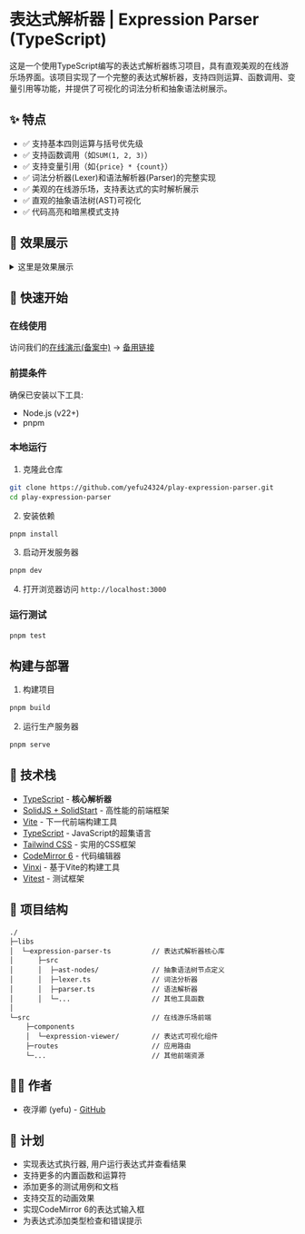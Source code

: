 # 表达式解析器 | Expression Parser (TypeScript)

这是一个使用TypeScript编写的表达式解析器练习项目，具有直观美观的在线游乐场界面。该项目实现了一个完整的表达式解析器，支持四则运算、函数调用、变量引用等功能，并提供了可视化的词法分析和抽象语法树展示。

## ✨ 特点

- ✅ 支持基本四则运算与括号优先级
- ✅ 支持函数调用（如`SUM(1, 2, 3)`）
- ✅ 支持变量引用（如`{price} * {count}`）
- ✅ 词法分析器(Lexer)和语法解析器(Parser)的完整实现
- ✅ 美观的在线游乐场，支持表达式的实时解析展示
- ✅ 直观的抽象语法树(AST)可视化
- ✅ 代码高亮和暗黑模式支持

## 📸 效果展示

<details>
<summary> 这里是效果展示 </summary>

![demo01.png](public/demo01.png)

![demo02.png](public/demo02.png)

![demo03.png](public/demo03.png)
</details>


## 🚀 快速开始

### 在线使用

访问我们的[在线演示(备案中)](http://play-expression-parser.yefu24324.com) -> [备用链接](http://43.139.15.54:22012)

### 前提条件

确保已安装以下工具:
- Node.js (v22+)
- pnpm

### 本地运行

1. 克隆此仓库
```bash
git clone https://github.com/yefu24324/play-expression-parser.git
cd play-expression-parser
```

2. 安装依赖
```bash
pnpm install
```

3. 启动开发服务器
```bash
pnpm dev
```

4. 打开浏览器访问 `http://localhost:3000`

### 运行测试

```bash
pnpm test
```

## 构建与部署

1. 构建项目
```bash
pnpm build
```

2. 运行生产服务器
```bash
pnpm serve
```

## 🔧 技术栈
- [TypeScript](https://www.typescriptlang.org/) - **核心解析器**
- [SolidJS + SolidStart](https://docs.solidjs.com/) - 高性能的前端框架
- [Vite](https://cn.vite.dev/) - 下一代前端构建工具
- [TypeScript](https://www.typescriptlang.org/) - JavaScript的超集语言
- [Tailwind CSS](https://tailwindcss.com/) - 实用的CSS框架
- [CodeMirror 6](https://codemirror.net/) - 代码编辑器
- [Vinxi](https://vinxi.vercel.app/) - 基于Vite的构建工具
- [Vitest](https://cn.vitest.dev/) - 测试框架

## 🧩 项目结构

```
./     
├─libs
│  └─expression-parser-ts          // 表达式解析器核心库
│      ├─src                       
│      │  ├─ast-nodes/             // 抽象语法树节点定义
│      │  ├─lexer.ts               // 词法分析器
│      │  ├─parser.ts              // 语法解析器
│      │  └─...                    // 其他工具函数
│
└─src                              // 在线游乐场前端
    ├─components                  
    │  └─expression-viewer/        // 表达式可视化组件
    ├─routes                       // 应用路由
    └─...                          // 其他前端资源
```

## 👨‍💻 作者

- 夜浮卿 (yefu) - [GitHub](https://github.com/yefu24324)

## 📝 计划

- 实现表达式执行器, 用户运行表达式并查看结果
- 支持更多的内置函数和运算符
- 添加更多的测试用例和文档
- 支持交互的动画效果
- 实现CodeMirror 6的表达式输入框
- 为表达式添加类型检查和错误提示
